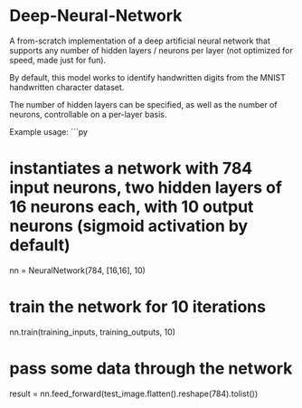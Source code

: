 # Deep-Neural-Network
A from-scratch implementation of a deep artificial neural network that supports any number of hidden layers / neurons per layer (not optimized for speed, made just for fun).

By default, this model works to identify handwritten digits from the MNIST handwritten character dataset.

The number of hidden layers can be specified, as well as the number of neurons, controllable on a per-layer basis.

Example usage: ```py
# instantiates a network with 784 input neurons, two hidden layers of 16 neurons each, with 10 output neurons (sigmoid activation by default)
nn = NeuralNetwork(784, [16,16], 10) 

# train the network for 10 iterations
nn.train(training_inputs, training_outputs, 10)

# pass some data through the network
result = nn.feed_forward(test_image.flatten().reshape(784).tolist())
```
